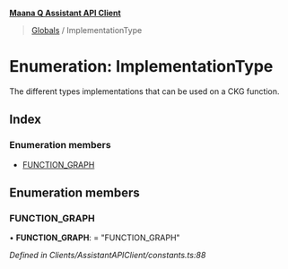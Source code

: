 **[Maana Q Assistant API Client](../README.md)**

> [Globals](../README.md) / ImplementationType

# Enumeration: ImplementationType

The different types implementations that can be used on a CKG function.

## Index

### Enumeration members

* [FUNCTION\_GRAPH](implementationtype.md#function_graph)

## Enumeration members

### FUNCTION\_GRAPH

•  **FUNCTION\_GRAPH**:  = "FUNCTION\_GRAPH"

*Defined in Clients/AssistantAPIClient/constants.ts:88*
